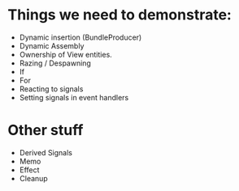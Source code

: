 # Things we need to demonstrate:

* Dynamic insertion (BundleProducer)
* Dynamic Assembly
* Ownership of View entities.
* Razing / Despawning
* If
* For
* Reacting to signals
* Setting signals in event handlers

# Other stuff

* Derived Signals
* Memo
* Effect
* Cleanup
